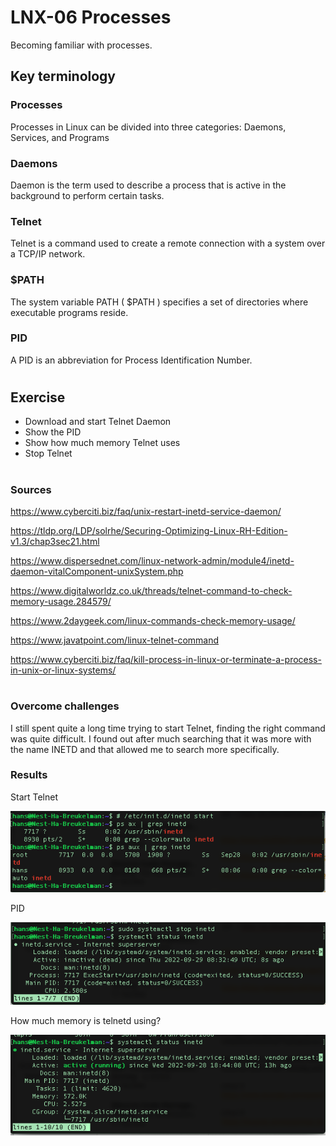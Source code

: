 # LNX-06 Processes
Becoming familiar with processes.

## Key terminology
### Processes
Processes in Linux can be divided into three categories: Daemons, Services, and Programs

### Daemons
Daemon is the term used to describe a process that is active in the background to perform certain tasks.

### Telnet
Telnet is a command used to create a remote connection with a system over a TCP/IP network.

### $PATH
The system variable PATH ( $PATH ) specifies a set of directories where executable programs reside.

### PID
A PID is an abbreviation for Process Identification Number.
#

## Exercise
- Download and start Telnet Daemon
- Show the PID 
- Show how much memory Telnet uses
- Stop Telnet
#

### Sources
https://www.cyberciti.biz/faq/unix-restart-inetd-service-daemon/

https://tldp.org/LDP/solrhe/Securing-Optimizing-Linux-RH-Edition-v1.3/chap3sec21.html

https://www.dispersednet.com/linux-network-admin/module4/inetd-daemon-vitalComponent-unixSystem.php

https://www.digitalworldz.co.uk/threads/telnet-command-to-check-memory-usage.284579/

https://www.2daygeek.com/linux-commands-check-memory-usage/

https://www.javatpoint.com/linux-telnet-command

https://www.cyberciti.biz/faq/kill-process-in-linux-or-terminate-a-process-in-unix-or-linux-systems/
#

### Overcome challenges
I still spent quite a long time trying to start Telnet, finding the right command was quite difficult. I found out after much searching that it was more with the name INETD and that allowed me to search more specifically.

### Results
Start Telnet

![start](https://github.com/Techgrounds-Cloud-9/cloud-9-hansbreukelman/blob/a3f357b5ca41920c1b095d1a96a9b688d102a060/00_includes/Week%201/LNX/LNX-06_1%20Start.png)

PID

![PID](https://github.com/Techgrounds-Cloud-9/cloud-9-hansbreukelman/blob/a3f357b5ca41920c1b095d1a96a9b688d102a060/00_includes/Week%201/LNX/LNX-06_2%20PID.png)

How much memory is telnetd using?

![memory](https://github.com/Techgrounds-Cloud-9/cloud-9-hansbreukelman/blob/a3f357b5ca41920c1b095d1a96a9b688d102a060/00_includes/Week%201/LNX/LNX-06_3%20Memory.png)

